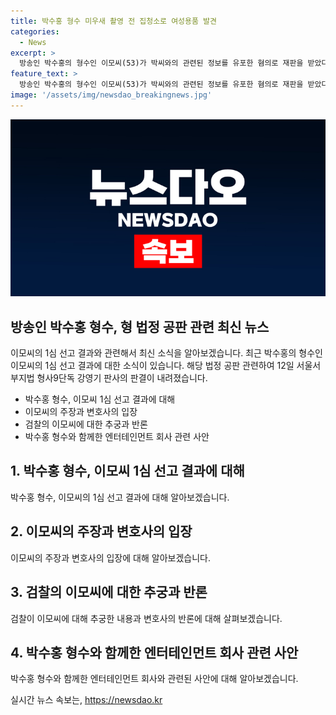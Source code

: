 ```yaml
---
title: 박수홍 형수 미우새 촬영 전 집청소로 여성용품 발견
categories:
  - News
excerpt: >
  방송인 박수홍의 형수인 이모씨(53)가 박씨와의 관련된 정보를 유포한 혐의로 재판을 받았다. 이모씨는 동거 사실을 목격하지 않았다고 주장했지만, 박씨를 허위사실로 비방한 혐의를 받고 있다. 또한, 형수인 이씨는 61억원을 횡령한 혐의로도 재판을 받고 있으며, 박씨가 여성과 동거한 사실을 주장하면서 이에 대한 검찰의 의심을 받고 있다.
feature_text: >
  방송인 박수홍의 형수인 이모씨(53)가 박씨와의 관련된 정보를 유포한 혐의로 재판을 받았다. 이모씨는 동거 사실을 목격하지 않았다고 주장했지만, 박씨를 허위사실로 비방한 혐의를 받고 있다. 또한, 형수인 이씨는 61억원을 횡령한 혐의로도 재판을 받고 있으며, 박씨가 여성과 동거한 사실을 주장하면서 이에 대한 검찰의 의심을 받고 있다.
image: '/assets/img/newsdao_breakingnews.jpg'
---
```


<p><img src="/assets/img/newsdao_breakingnews.jpg" alt="pcversion 속보" /></p>

<h2 data-ke-size="size26">방송인 박수홍 형수, 형 법정 공판 관련 최신 뉴스</h2>

<p data-ke-size="size16"></p>

<p>이모씨의 1심 선고 결과와 관련해서 최신 소식을 알아보겠습니다. 최근 박수홍의 형수인 이모씨의 1심 선고 결과에 대한 소식이 있습니다. 해당 법정 공판 관련하여 12일 서울서부지법 형사9단독 강영기 판사의 판결이 내려졌습니다. </p>

<p data-ke-size="size16"></p>

<ul>
  <li>박수홍 형수, 이모씨 1심 선고 결과에 대해</li>
  <li>이모씨의 주장과 변호사의 입장</li>
  <li>검찰의 이모씨에 대한 추궁과 반론</li>
  <li>박수홍 형수와 함께한 엔터테인먼트 회사 관련 사안</li>
</ul>

<p data-ke-size="size16"></p>

<h2 data-ke-size="size26">1. 박수홍 형수, 이모씨 1심 선고 결과에 대해</h2>

<p data-ke-size="size16">박수홍 형수, 이모씨의 1심 선고 결과에 대해 알아보겠습니다.</p>

<p data-ke-size="size16"></p>

<h2 data-ke-size="size26">2. 이모씨의 주장과 변호사의 입장</h2>

<p data-ke-size="size16">이모씨의 주장과 변호사의 입장에 대해 알아보겠습니다.</p>

<p data-ke-size="size16"></p>

<h2 data-ke-size="size26">3. 검찰의 이모씨에 대한 추궁과 반론</h2>

<p data-ke-size="size16">검찰이 이모씨에 대해 추궁한 내용과 변호사의 반론에 대해 살펴보겠습니다.</p>

<p data-ke-size="size16"></p>

<h2 data-ke-size="size26">4. 박수홍 형수와 함께한 엔터테인먼트 회사 관련 사안</h2>

<p data-ke-size="size16">박수홍 형수와 함께한 엔터테인먼트 회사와 관련된 사안에 대해 알아보겠습니다.</p>

<p data-ke-size="size16"></p>
실시간 뉴스 속보는, <a href="https://newsdao.kr" rel="dofollow">https://newsdao.kr</a>


